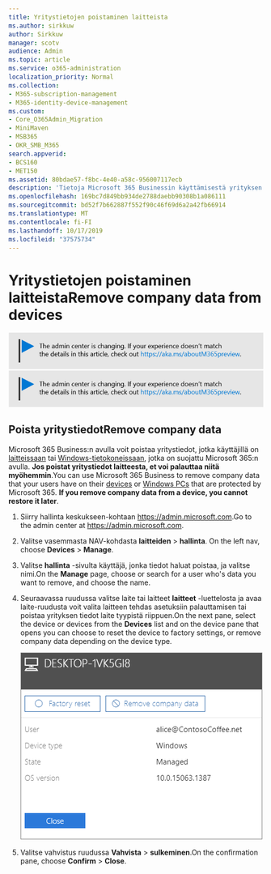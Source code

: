 ```yaml
---
title: Yritystietojen poistaminen laitteista
ms.author: sirkkuw
author: Sirkkuw
manager: scotv
audience: Admin
ms.topic: article
ms.service: o365-administration
localization_priority: Normal
ms.collection:
- M365-subscription-management
- M365-identity-device-management
ms.custom:
- Core_O365Admin_Migration
- MiniMaven
- MSB365
- OKR_SMB_M365
search.appverid:
- BCS160
- MET150
ms.assetid: 80bdae57-f8bc-4e40-a58c-956007117ecb
description: 'Tietoja Microsoft 365 Businessin käyttämisestä yrityksen tietojen poistamiseen käyttäjä laitteista tai Windows-tieto koneesta. '
ms.openlocfilehash: 169bc7d849bb934de2788daebb90308b1a086111
ms.sourcegitcommit: bd52f7b662887f552f90c46f69d6a2a42fb66914
ms.translationtype: MT
ms.contentlocale: fi-FI
ms.lasthandoff: 10/17/2019
ms.locfileid: "37575734"
---
```

# <a name="remove-company-data-from-devices"></a><span data-ttu-id="1ed0d-103">Yritystietojen poistaminen laitteista</span><span class="sxs-lookup"><span data-stu-id="1ed0d-103">Remove company data from devices</span></span>

<span data-ttu-id="1ed0d-104">[![Etiketti, jonka avulla voit tietää, että hallinta keskus on muuttumassa ja löydät lisä tietoja osoitteessa aka.ms/aboutM365preview.](media/m365admincenterchanging.png)](https://docs.microsoft.com/office365/admin/microsoft-365-admin-center-preview)</span><span class="sxs-lookup"><span data-stu-id="1ed0d-104">[![Label to let you know the admin center is changing and you can find more details at aka.ms/aboutM365preview.](media/m365admincenterchanging.png)](https://docs.microsoft.com/office365/admin/microsoft-365-admin-center-preview)</span></span>

## <a name="remove-company-data"></a><span data-ttu-id="1ed0d-105">Poista yritystiedot</span><span class="sxs-lookup"><span data-stu-id="1ed0d-105">Remove company data</span></span>

<span data-ttu-id="1ed0d-p101">Microsoft 365 Business:n avulla voit poistaa yritystiedot, jotka käyttäjillä on [laitteissaan](app-protection-settings-for-android-and-ios.md) tai [Windows-tietokoneissaan](protection-settings-for-windows-10-devices.md), jotka on suojattu Microsoft 365:n avulla. **Jos poistat yritystiedot laitteesta, et voi palauttaa niitä myöhemmin**.</span><span class="sxs-lookup"><span data-stu-id="1ed0d-p101">You can use Microsoft 365 Business to remove company data that your users have on their [devices](app-protection-settings-for-android-and-ios.md) or [Windows PCs](protection-settings-for-windows-10-devices.md) that are protected by Microsoft 365. **If you remove company data from a device, you cannot restore it later**.</span></span> 
  
1. <span data-ttu-id="1ed0d-108">Siirry hallinta keskukseen-kohtaan <a href="https://go.microsoft.com/fwlink/p/?linkid=837890" target="_blank">https://admin.microsoft.com</a>.</span><span class="sxs-lookup"><span data-stu-id="1ed0d-108">Go to the admin center at <a href="https://go.microsoft.com/fwlink/p/?linkid=837890" target="_blank">https://admin.microsoft.com</a>.</span></span>
    
2. <span data-ttu-id="1ed0d-109">Valitse vasemmasta NAV-kohdasta **laitteiden** \> **hallinta**.  </span><span class="sxs-lookup"><span data-stu-id="1ed0d-109">On the left nav, choose **Devices**  \> **Manage**.</span></span>
  
3. <span data-ttu-id="1ed0d-110">Valitse **hallinta** -sivulta käyttäjä, jonka tiedot haluat poistaa, ja valitse nimi.</span><span class="sxs-lookup"><span data-stu-id="1ed0d-110">On the **Manage** page, choose or search for a user who's data you want to remove, and choose the name.</span></span> 
    
4. <span data-ttu-id="1ed0d-111">Seuraavassa ruudussa valitse laite tai laitteet **laitteet** -luettelosta ja avaa laite-ruudusta voit valita laitteen tehdas asetuksiin palauttamisen tai poistaa yrityksen tiedot laite tyypistä riippuen.</span><span class="sxs-lookup"><span data-stu-id="1ed0d-111">On the next pane, select the device or devices from the **Devices** list and on the device pane that opens you can choose to reset the device to factory settings, or remove company data depending on the device type.</span></span> 
    
    ![On the remove comapany data pane, select the device from which you want to remove the data.](media/resetorremove.png)
  
5. <span data-ttu-id="1ed0d-113">Valitse vahvistus ruudussa **Vahvista** \> **sulkeminen**.</span><span class="sxs-lookup"><span data-stu-id="1ed0d-113">On the confirmation pane, choose **Confirm** \> **Close**.</span></span>
    


